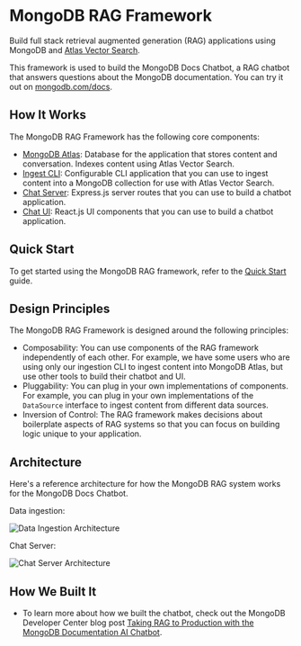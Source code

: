 # MongoDB RAG Framework

Build full stack retrieval augmented generation (RAG) applications using MongoDB
and [Atlas Vector Search](https://www.mongodb.com/docs/atlas/atlas-vector-search/vector-search-overview/).

This framework is used to build the MongoDB Docs Chatbot, a RAG chatbot that answers questions about the MongoDB documentation. You can try it out on [mongodb.com/docs](https://www.mongodb.com/docs/).

## How It Works

The MongoDB RAG Framework has the following core components:

- [MongoDB Atlas](./mongodb.md): Database for the application that stores content and conversation.
  Indexes content using Atlas Vector Search.
- [Ingest CLI](./ingest/configure.md): Configurable CLI application that you can use to ingest content into a MongoDB collection for use with Atlas Vector Search.
- [Chat Server](./server/configure.md): Express.js server routes that you can use to build a chatbot application.
- [Chat UI](./ui.md): React.js UI components that you can use to build a chatbot application.

## Quick Start

To get started using the MongoDB RAG framework, refer to the [Quick Start](./quick-start.md) guide.

## Design Principles

The MongoDB RAG Framework is designed around the following principles:

- Composability: You can use components of the RAG framework independently of each other.
  For example, we have some users who are using only our ingestion CLI to ingest content into MongoDB Atlas, but use other tools to build their chatbot and UI.
- Pluggability: You can plug in your own implementations of components.
  For example, you can plug in your own implementations of the `DataSource` interface
  to ingest content from different data sources.
- Inversion of Control: The RAG framework makes decisions about boilerplate aspects
  of RAG systems so that you can focus on building logic unique to your application.

## Architecture

Here's a reference architecture for how the MongoDB RAG system works for the MongoDB Docs Chatbot.

Data ingestion:

![Data Ingestion Architecture](/img/ingest-diagram.webp)

Chat Server:

![Chat Server Architecture](/img/server-diagram.webp)

## How We Built It

- To learn more about how we built the chatbot, check out the MongoDB Developer Center blog post [Taking RAG to Production with the MongoDB Documentation AI Chatbot](https://www.mongodb.com/developer/products/atlas/taking-rag-to-production-documentation-ai-chatbot/).
